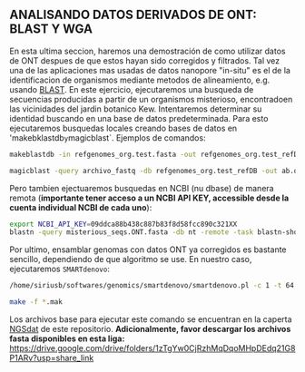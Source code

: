 ## ANALISANDO DATOS DERIVADOS DE ONT: BLAST Y WGA

En esta ultima seccion, haremos una demostración de como utilizar datos de ONT despues de que estos hayan sido corregidos y filtrados. Tal vez una de las aplicaciones mas usadas de datos nanopore "in-situ" es el de la identificacion de organismos mediante metodos de alineamiento, e.g. usando [BLAST](https://www.ncbi.nlm.nih.gov/books/NBK279690/). En este ejercicio, ejecutaremos una busqueda de secuencias producidas a partir de un organismos misterioso, encontradoen las vicinidades del jardin botanico Kew. Intentaremos determinar su identidad buscando en una base de datos predeterminada. Para esto ejecutaremos busquedas locales creando bases de datos en 'makebklastdb` y `magicblast`. Ejemplos de comandos:

```bash
makeblastdb -in refgenomes_org.test.fasta -out refgenomes_org.test_refDB -parse_seqids -dbtype nucl

magicblast -query archivo_fastq -db refgenomes_org.test_refDB -out ab.out -outfmt tabular -no_unaligned -infmt fastq
```

Pero tambien ejectuaremos busquedas en NCBI (nu dbase) de manera remota (**importante tener acceso a un NCBI API KEY, accessible desde la cuenta individual NCBI de cada uno**):

```bash
export NCBI_API_KEY=09ddca88b438c887b83f8d58fcc890c321XX
blastn -query misterious_seqs.ONT.fasta -db nt -remote -task blastn-short -evalue 0.01 -entrez_query "Asparagales [organism]" -outfmt 6 -out blast_result_misteriousplant.table -max_target_seqs 10 -max_hsps 5
```

Por ultimo, ensamblar genomas con datos ONT ya corregidos es bastante sencillo, dependiendo de que algoritmo se use. En nuestro caso, ejecutaremos `SMARTdenovo`:

```bash
/home/siriusb/softwares/genomics/smartdenovo/smartdenovo.pl -c 1 -t 64 -p prefijo_output /directorio/archivos/fastq.fastq > prefijo_output.mak

make -f *.mak
```
Los archivos base para ejecutar este comando se encuentran en la caperta [NGSdat](https://github.com/siriusb-nox/Taller-Oxford-Nanopore-Dec-2022/tree/main/NGSdat) de este repositorio. **Adicionalmente, favor descargar los archivos fasta disponibles en esta liga:** https://drive.google.com/drive/folders/1zTgYw0CjRzhMqDqoMHpDEdq21G8P1ARv?usp=share_link
